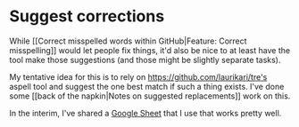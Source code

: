 # Suggest corrections

While [[Correct misspelled words within GitHub|Feature: Correct misspelling]] would let people fix things, it'd also be nice to at least have the tool make those suggestions (and those might be slightly separate tasks).

My tentative idea for this is to rely on https://github.com/laurikari/tre's aspell tool and suggest the one best match if such a thing exists. I've done some [[back of the napkin|Notes on suggested replacements]] work on this.

In the interim, I've shared a [Google Sheet](https://docs.google.com/spreadsheets/d/1ehtjuiKF5mHUq_eVuz3lYB2Ui7XztEFBgnNjOmb9R20/edit)
that I use that works pretty well.
